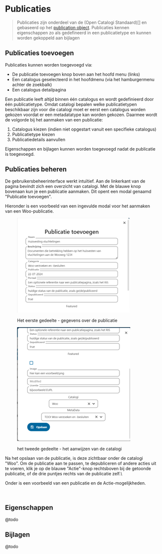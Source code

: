 # Publicaties

> Publicaties zijn onderdeel van de (Open Catalogi Standaard)\[] en gebaseerd op het [publication object](https://conduction.stoplight.io/docs/open-catalogi/9bebd6bf4fe35-publication). Publicaties kennen eigenschappen zo als gedefineerd in een publicatietype en kunnen worden gekoppeld aan bijlagen

## Publicaties toevoegen

Publicaties kunnen worden toegevoegd via:

* De publicatie toevoegen knop boven aan het hoofd menu (links)
* Een catalogus geselecteerd in het hoofdmenu (via het hamburgermenu achter de zoekbalk)
* Een catalogus detailpagina

Een publicatie leeft altijd binnen één catalogus en wordt gedefinieerd door één publicatietype. Omdat catalogi bepalen welke publicatietypen beschikbaar zijn voor die catalogi moet er eerst een catalogus worden gekozen voordat er een metadatatype kan worden gekozen. Daarmee wordt de volgorde bij het aanmaken van een publicatie:

1. Catalogus kiezen (indien niet opgestart vanuit een specifieke catalogus)
2. Publicatietype kiezen
3. Publicatiedetails aanvullen

Eigenschappen en bijlagen kunnen worden toegevoegd nadat de publicatie is toegevoegd.

## Publicaties beheren

De gebruikersbeheerinterface werkt intuïtief. Aan de linkerkant van de pagina bevindt zich een overzicht van catalogi. Met de blauwe knop bovenaan kun je een publicatie aanmaken. Dit opent een modal genaamd "Publicatie toevoegen".

Hieronder is een voorbeeld van een ingevulde modal voor het aanmaken van een Woo-publicatie.

<div align="left">

<figure><img src="../assets/oc_publicatie_toevoegen_form_1.png" alt="" width="371"><figcaption><p>Het eerste gedeelte - gegevens over de publicatie</p></figcaption></figure>

<figure><img src="../assets/Open-Catalogi-Nextcloud.png" alt="" width="374"><figcaption><p>het tweede gedeelte - het aanwijzen van de catalogi</p></figcaption></figure>

</div>

Na het opslaan van de publicatie, is deze zichtbaar onder de catalogi "Woo". Om de publicatie aan te passen, te depubliceren of andere acties uit te voeren, klik je op de blauwe "Actie"-knop rechtsboven bij de getoonde publicatie, of de drie puntjes rechts van de publicatie zelf.\\

Onder is een voorbeeld van een publicatie en de Actie-mogelijkheden.

<figure><img src="../.assets/oc_publicatie_acties.png" alt="" width="375"><figcaption></figcaption></figure>

## Eigenschappen

@todo

## Bijlagen

@todo
